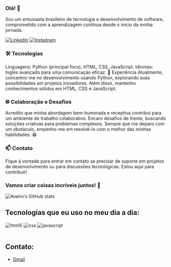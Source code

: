 ### Olá! 👋 
Sou um entusiasta brasileiro de tecnologia e desenvolvimento de software, comprometido com a aprendizagem contínua desde o início da minha jornada.


[![Linkedin](https://img.shields.io/badge/LinkedIn-0077B5?style=for-the-badge&logo=linkedin&logoColor=white)](https://www.linkedin.com/in/Aveiromat/)
[![Instagram](https://img.shields.io/badge/Instagram-E4405F?style=for-the-badge&logo=instagram&logoColor=white)](https://www.instagram.com/aveiromat/) <br/>

### 🛠️ Tecnologias
Linguagens: Python (principal foco), HTML, CSS, JavaScript.
Idiomas: Inglês avançado para uma comunicação eficaz.
💼 Experiência
Atualmente, concentro-me no desenvolvimento usando Python, explorando suas possibilidades em projetos inovadores. Além disso, mantenho conhecimentos sólidos em HTML, CSS e JavaScript.

### 🌐 Colaboração e Desafios
Acredito que minha abordagem bem-humorada e receptiva contribui para um ambiente de trabalho colaborativo. Encaro desafios de frente, buscando soluções criativas para problemas complexos. Sempre que me deparo com um obstáculo, empenho-me em resolvê-lo com o melhor das minhas habilidades. 😁

### 📫 Contato
Fique à vontade para entrar em contato se precisar de suporte em projetos de desenvolvimento ou para discussões tecnológicas. Estou aqui para contribuir!

### Vamos criar coisas incríveis juntos! 🚀

![Aveiro's GitHub stats](https://github-readme-stats.vercel.app/api?username=Aveiromat&show_icons=true&theme=tokyonight)

## Tecnologias que eu uso no meu dia a dia:

<div style="display: inline_block">
  <img align="center" alt="html5" src="https://img.shields.io/badge/HTML5-E34F26?style=for-the-badge&logo=html5&logoColor=white" />
  <img align="center" alt="css" src="https://img.shields.io/badge/CSS-239120?&style=for-the-badge&logo=css3&logoColor=white" />
  <img align="center" alt="javascript" src="https://img.shields.io/badge/JavaScript-F7DF1E?style=for-the-badge&logo=javascript&logoColor=black" />
</div><br/>

## Contato:
- [Gmail](mailto:matheusaveirofagundes@gmail.com) <br/>

